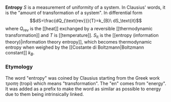 **Entropy** $S$ is a measurement of uniformity of a system. In Clausius' words, it is the "amount of transformation of a system". In differential form
$$dS=\frac{dQ_{\text{rev}}}{T}=k_{B}\ dS_\text{it}$$
where $Q_\text{rev}$ is the [[heat]] exchanged by a reversible [[thermodynamic transformation]] and $T$ is [[temperature]]. $S_\text{it}$ is the [[entropy (information theory)|information theory entropy]], which becomes thermodynamic entropy when weighed by the [[Costante di Boltzmann|Boltzmann constant]] $k_{B}$.
### Etymology
The word "entropy" was coined by Clausius starting from the Greek work $\tau \rho o\pi \eta$ (tropi) which means "transformation". The "en" comes from "energy". It was added as a prefix to make the word as similar as possible to energy due to them being intrinsically linked.